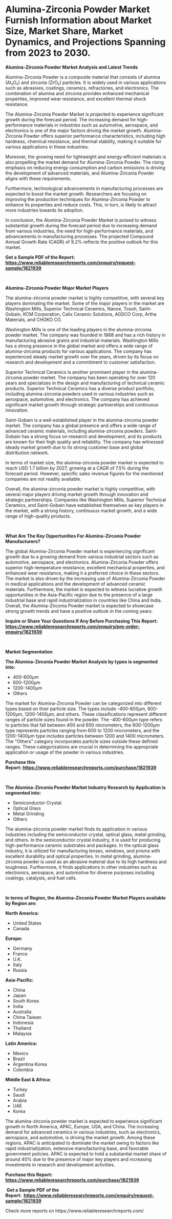 <p><h1>Alumina-Zirconia Powder Market Furnish Information about Market Size, Market Share, Market Dynamics, and Projections Spanning from 2023 to 2030.</h1></p><p><strong>Alumina-Zirconia Powder Market Analysis and Latest Trends</strong></p>
<p><p>Alumina-Zirconia Powder is a composite material that consists of alumina (Al₂O₃) and zirconia (ZrO₂) particles. It is widely used in various applications such as abrasives, coatings, ceramics, refractories, and electronics. The combination of alumina and zirconia provides enhanced mechanical properties, improved wear resistance, and excellent thermal shock resistance.</p><p>The Alumina-Zirconia Powder Market is projected to experience significant growth during the forecast period. The increasing demand for high-performance materials in industries such as automotive, aerospace, and electronics is one of the major factors driving the market growth. Alumina-Zirconia Powder offers superior performance characteristics, including high hardness, chemical resistance, and thermal stability, making it suitable for various applications in these industries.</p><p>Moreover, the growing need for lightweight and energy-efficient materials is also propelling the market demand for Alumina-Zirconia Powder. The rising emphasis on reducing energy consumption and carbon emissions is driving the development of advanced materials, and Alumina-Zirconia Powder aligns with these requirements.</p><p>Furthermore, technological advancements in manufacturing processes are expected to boost the market growth. Researchers are focusing on improving the production techniques for Alumina-Zirconia Powder to enhance its properties and reduce costs. This, in turn, is likely to attract more industries towards its adoption.</p><p>In conclusion, the Alumina-Zirconia Powder Market is poised to witness substantial growth during the forecast period due to increasing demand from various industries, the need for high-performance materials, and advancements in manufacturing processes. The projected Compound Annual Growth Rate (CAGR) of 9.2% reflects the positive outlook for this market.</p></p>
<p><strong>Get a Sample PDF of the Report:&nbsp; <a href="https://www.reliableresearchreports.com/enquiry/request-sample/1821939">https://www.reliableresearchreports.com/enquiry/request-sample/1821939</a></strong></p>
<p>&nbsp;</p>
<p><strong>Alumina-Zirconia Powder Major Market Players</strong></p>
<p><p>The alumina-zirconia powder market is highly competitive, with several key players dominating the market. Some of the major players in the market are Washington Mills, Superior Technical Ceramics, Nanoe, Tosoh, Saint-Gobain, KCM Corporation, Calix Ceramic Solutions, AGSCO Corp, Artha Materials, and CHOKO CO.</p><p>Washington Mills is one of the leading players in the alumina-zirconia powder market. The company was founded in 1868 and has a rich history in manufacturing abrasive grains and industrial materials. Washington Mills has a strong presence in the global market and offers a wide range of alumina-zirconia products for various applications. The company has experienced steady market growth over the years, driven by its focus on research and development and a commitment to customer satisfaction.</p><p>Superior Technical Ceramics is another prominent player in the alumina-zirconia powder market. The company has been operating for over 120 years and specializes in the design and manufacturing of technical ceramic products. Superior Technical Ceramics has a diverse product portfolio, including alumina-zirconia powders used in various industries such as aerospace, automotive, and electronics. The company has achieved significant market growth through strategic partnerships and continuous innovation.</p><p>Saint-Gobain is a well-established player in the alumina-zirconia powder market. The company has a global presence and offers a wide range of advanced ceramic materials, including alumina-zirconia powders. Saint-Gobain has a strong focus on research and development, and its products are known for their high quality and reliability. The company has witnessed steady market growth due to its strong customer base and global distribution network.</p><p>In terms of market size, the alumina-zirconia powder market is expected to reach USD 1.7 billion by 2027, growing at a CAGR of 7.5% during the forecast period. However, specific sales revenue figures for the mentioned companies are not readily available.</p><p>Overall, the alumina-zirconia powder market is highly competitive, with several major players driving market growth through innovation and strategic partnerships. Companies like Washington Mills, Superior Technical Ceramics, and Saint-Gobain have established themselves as key players in the market, with a strong history, continuous market growth, and a wide range of high-quality products.</p></p>
<p>&nbsp;</p>
<p><strong>What Are The Key Opportunities For Alumina-Zirconia Powder Manufacturers?</strong></p>
<p><p>The global Alumina-Zirconia Powder market is experiencing significant growth due to a growing demand from various industrial sectors such as automotive, aerospace, and electronics. Alumina-Zirconia Powder offers superior high-temperature resistance, excellent mechanical properties, and enhanced wear resistance, making it a preferred choice in these sectors. The market is also driven by the increasing use of Alumina-Zirconia Powder in medical applications and the development of advanced ceramic materials. Furthermore, the market is expected to witness lucrative growth opportunities in the Asia-Pacific region due to the presence of a large industrial base and rapid industrialization in countries like China and India. Overall, the Alumina-Zirconia Powder market is expected to showcase strong growth trends and have a positive outlook in the coming years.</p></p>
<p><strong>Inquire or Share Your Questions If Any Before Purchasing This Report: <a href="https://www.reliableresearchreports.com/enquiry/pre-order-enquiry/1821939">https://www.reliableresearchreports.com/enquiry/pre-order-enquiry/1821939</a></strong></p>
<p>&nbsp;</p>
<p><strong>Market Segmentation</strong></p>
<p><strong>The Alumina-Zirconia Powder Market Analysis by types is segmented into:</strong></p>
<p><ul><li>400-600μm</li><li>600-1200μm</li><li>1200-1400μm</li><li>Others</li></ul></p>
<p><p>The market for Alumina-Zirconia Powder can be categorized into different types based on their particle size. The types include -400-600μm, 600-1200μm, 1200-1400μm, and others. These classifications represent different ranges of particle sizes found in the powder. The -400-600μm type refers to particles that fall between 400 and 600 micrometers, the 600-1200μm type represents particles ranging from 600 to 1200 micrometers, and the 1200-1400μm type includes particles between 1200 and 1400 micrometers. The "Others" category incorporates particle sizes outside these defined ranges. These categorizations are crucial in determining the appropriate application or usage of the powder in various industries.</p></p>
<p><strong>Purchase this Report:&nbsp;<a href="https://www.reliableresearchreports.com/purchase/1821939">https://www.reliableresearchreports.com/purchase/1821939</a></strong></p>
<p>&nbsp;</p>
<p><strong>The Alumina-Zirconia Powder Market Industry Research by Application is segmented into:</strong></p>
<p><ul><li>Semiconductor Crystal</li><li>Optical Glass</li><li>Metal Grinding</li><li>Others</li></ul></p>
<p><p>The alumina-zirconia powder market finds its application in various industries including the semiconductor crystal, optical glass, metal grinding, and others. In the semiconductor crystal industry, it is used for producing high-performance ceramic substrates and packages. In the optical glass industry, it is utilized for manufacturing lenses, windows, and prisms with excellent durability and optical properties. In metal grinding, alumina-zirconia powder is used as an abrasive material due to its high hardness and toughness. Furthermore, it finds applications in other industries such as electronics, aerospace, and automotive for diverse purposes including coatings, catalysts, and fuel cells.</p></p>
<p>&nbsp;</p>
<p><strong>In terms of Region, the Alumina-Zirconia Powder Market Players available by Region are:</strong></p>
<p>
    <p> <strong> North America: </strong>
        <ul>
            <li>United States</li>
            <li>Canada</li>
        </ul>
        </p> 
    <p> <strong> Europe: </strong>
        <ul>
            <li>Germany</li>
            <li>France</li>
            <li>U.K.</li>
            <li>Italy</li>
            <li>Russia</li>
        </ul>
        </p> 
    <p> <strong> Asia-Pacific: </strong>
        <ul>
            <li>China</li>
            <li>Japan</li>
            <li>South Korea</li>
            <li>India</li>
            <li>Australia</li>
            <li>China Taiwan</li>
            <li>Indonesia</li>
            <li>Thailand</li>
            <li>Malaysia</li>
        </ul>
        </p> 
    <p> <strong> Latin America: </strong>
        <ul>
            <li>Mexico</li>
            <li>Brazil</li>
            <li>Argentina Korea</li>
            <li>Colombia</li>
        </ul>
        </p> 
    <p> <strong> Middle East & Africa: </strong>
        <ul>
            <li>Turkey</li>
            <li>Saudi</li>
            <li>Arabia</li>
            <li>UAE</li>
            <li>Korea</li>
        </ul>
    </p>
    </p>
<p><p>The alumina-zirconia powder market is expected to experience significant growth in North America, APAC, Europe, USA, and China. The increasing demand for advanced ceramics in various industries, such as electronics, aerospace, and automotive, is driving the market growth. Among these regions, APAC is anticipated to dominate the market owing to factors like rapid industrialization, extensive manufacturing base, and favorable government policies. APAC is expected to hold a substantial market share of around 40% due to the presence of major key players and increasing investments in research and development activities.</p></p>
<p><strong>Purchase this Report: <a href="https://www.reliableresearchreports.com/purchase/1821939">https://www.reliableresearchreports.com/purchase/1821939</a></strong></p>
<p>&nbsp;<strong>Get a Sample PDF of the Report:&nbsp;&nbsp;<a href="https://www.reliableresearchreports.com/enquiry/request-sample/1821939">https://www.reliableresearchreports.com/enquiry/request-sample/1821939</a></strong></p>
<p><strong></strong></p>
<p>Check more reports on https://www.reliableresearchreports.com/</p>